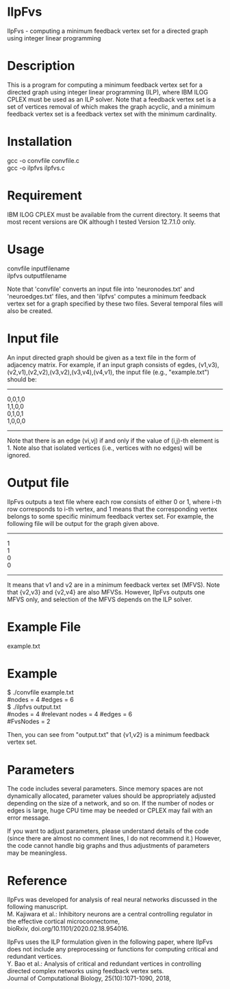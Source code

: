 # IlpFvs
IlpFvs - computing a minimum feedback vertex set for a directed graph using integer linear programming

# Description
This is a program for computing a minimum feedback vertex set for a directed graph using integer linear programming (ILP), where IBM ILOG CPLEX must be used as an ILP solver. Note that a feedback vertex set is a set of vertices removal of which makes the graph acyclic, and a minimum feedback vertex set is a feedback vertex set with the minimum cardinality.

# Installation
gcc -o convfile convfile.c<br>
gcc -o ilpfvs ilpfvs.c

# Requirement
IBM ILOG CPLEX must be available from the current directory. It seems that most recent versions are OK although I tested Version 12.7.1.0 only.

# Usage
convfile inputfilename<br>
ilpfvs outputfilename

Note that 'convfile' converts an input file into 'neuronodes.txt' and 'neuroedges.txt' files, and then 'ilpfvs' computes a minimum feedback vertex set for a graph specified by these two files. Several temporal files will also be created.

# Input file
An input directed graph should be given as a text file in the form of adjacency matrix.
For example, if an input graph consists of egdes, (v1,v3),(v2,v1),(v2,v2),(v3,v2),(v3,v4),(v4,v1), the input file (e.g., "example.txt") should be:

----------------
0,0,1,0<br>
1,1,0,0<br>
0,1,0,1<br>
1,0,0,0

----------------
Note that there is an edge (vi,vj) if and only if the value of (i,j)-th element is 1.
Note also that isolated vertices (i.e., vertices with no edges) will be ignored.

# Output file
IlpFvs outputs a text file where each row consists of either 0 or 1, where i-th row corresponds to i-th vertex, and  1 means that the corresponding vertex belongs to some specific minimum feedback vertex set. For example, the following file will be output for the graph given above.

----------------
1<br>
1<br>
0<br>
0<br>

----------------
It means that v1 and v2 are in a minimum feedback vertex set (MFVS). Note that {v2,v3} and {v2,v4} are also MFVSs. However, IlpFvs outputs one MFVS only, and selection of the MFVS depends on the ILP solver.

# Example File
example.txt 

# Example
$ ./convfile example.txt <br>
#nodes = 4    #edges = 6 <br>
$ ./ilpfvs output.txt <br>
#nodes = 4    #relevant nodes = 4    #edges = 6 <br>
#FvsNodes = 2 <br>

Then, you can see from "output.txt" that {v1,v2} is a minimum feedback vertex set.

# Parameters
The code includes several parameters. Since memory spaces are not dynamically allocated, parameter values should be appropriately adjusted depending on the size of a network, and so on. If the number of nodes or edges is large, huge CPU time may be needed or CPLEX may fail with an error message. 

If you want to adjust parameters, please understand details of the code (since there are almost no comment lines, I do not recommend it.)
However, the code cannot handle big graphs and thus adjustments of parameters may be meaningless.

# Reference
IlpFvs was developed for analysis of real neural networks discussed in the following manuscript.<br>
M. Kajiwara et al.: Inhibitory neurons are a central controlling regulator in the effective cortical microconnectome,<br>
bioRxiv, doi.org/10.1101/2020.02.18.954016.

IlpFvs uses the ILP formulation given in the following paper, where IlpFvs does not include any preprocessing or functions for computing critical and redundant vertices.<br>
Y. Bao et al.: Analysis of critical and redundant vertices in controlling directed complex networks using feedback vertex sets.<br>
Journal of Computational Biology, 25(10):1071-1090, 2018,


